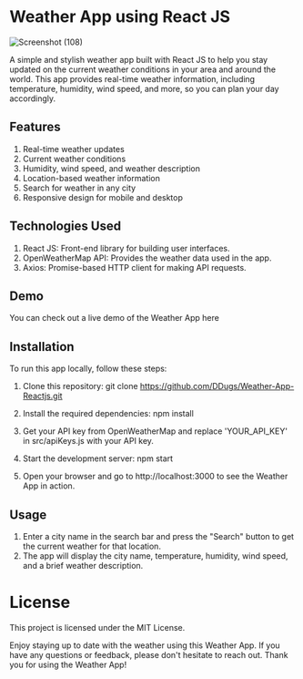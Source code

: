 # Weather App using React JS
![Screenshot (108)](https://github.com/DDugs/Weather-App-Reactjs/assets/120174191/519d1ba4-302d-41b6-9f42-af08582f8dee)

A simple and stylish weather app built with React JS to help you stay updated on the current weather conditions in your area and around the world. This app provides real-time weather information, including temperature, humidity, wind speed, and more, so you can plan your day accordingly.

## Features
1. Real-time weather updates
2. Current weather conditions
3. Humidity, wind speed, and weather description
4. Location-based weather information
5. Search for weather in any city
6. Responsive design for mobile and desktop

## Technologies Used

1. React JS: Front-end library for building user interfaces.
2. OpenWeatherMap API: Provides the weather data used in the app.
3. Axios: Promise-based HTTP client for making API requests.

## Demo

You can check out a live demo of the Weather App here

## Installation

To run this app locally, follow these steps:

1. Clone this repository:
git clone https://github.com/DDugs/Weather-App-Reactjs.git

2. Install the required dependencies:
npm install

3. Get your API key from OpenWeatherMap and replace 'YOUR_API_KEY' in src/apiKeys.js with your API key.

4. Start the development server:
npm start

5. Open your browser and go to http://localhost:3000 to see the Weather App in action.

## Usage

1. Enter a city name in the search bar and press the "Search" button to get the current weather for that location.
2. The app will display the city name, temperature, humidity, wind speed, and a brief weather description.

# License

This project is licensed under the MIT License.

Enjoy staying up to date with the weather using this Weather App. If you have any questions or feedback, please don't hesitate to reach out. Thank you for using the Weather App!
